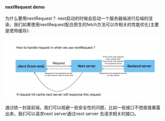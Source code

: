 #### nextRequest demo

为什么要用nextRequest？
next启动的时候会启动一个服务器端进行后端的渲染，我们如果使用nextRequest配合原生的fetch方法可以作相关的性能优化(主要是使用缓存):

![next server响应的流程](image.png)

通过统一封装前端，我们可以规避一些安全性的问题，比如一些接口不想直接暴露出来，我们可以请求next server通过next server 去请求相关的接口。